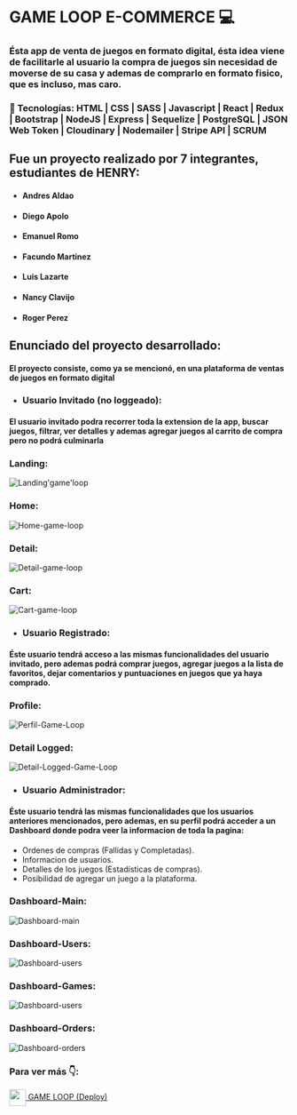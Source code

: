 # GAME LOOP E-COMMERCE 💻

### Ésta app de venta de juegos en formato digital, ésta idea viene de facilitarle al usuario la compra de juegos sin necesidad de moverse de su casa y ademas de comprarlo en formato fisico, que es incluso, mas caro.

### 🚀 Tecnologías: HTML | CSS | SASS | Javascript | React | Redux | Bootstrap | NodeJS | Express | Sequelize | PostgreSQL | JSON Web Token | Cloudinary | Nodemailer | Stripe API | SCRUM

## Fue un proyecto realizado por 7 integrantes, estudiantes de HENRY:

* #### Andres Aldao
* #### Diego Apolo
* #### Emanuel Romo
* #### Facundo Martinez
* #### Luis Lazarte
* #### Nancy Clavijo
* #### Roger Perez

## Enunciado del proyecto desarrollado:

#### El proyecto consiste, como ya se mencionó, en una plataforma de ventas de juegos en formato digital

* ### Usuario Invitado (no loggeado):

#### El usuario invitado podra recorrer toda la extension de la app, buscar juegos, filtrar, ver detalles y ademas agregar juegos al carrito de compra pero no podrá culminarla

### Landing: 
![Landing'game'loop](https://user-images.githubusercontent.com/104529671/200574834-0d9e3613-5bb9-421d-82ee-67edeb397fca.png)

### Home: 
![Home-game-loop](https://user-images.githubusercontent.com/104529671/200574911-d50cbec1-d65a-437d-9c7b-b329b3f9d403.png)

### Detail:
![Detail-game-loop](https://user-images.githubusercontent.com/104529671/200575079-93d19f28-2472-4974-8a67-2aa6fc9fd938.png)

### Cart: 
![Cart-game-loop](https://user-images.githubusercontent.com/104529671/200575311-a13f6c01-5e8b-4298-9795-49de2bc8be5b.png)

* ### Usuario Registrado:

#### Éste usuario tendrá acceso a las mismas funcionalidades del usuario invitado, pero ademas podrá comprar juegos, agregar juegos a la lista de favoritos, dejar comentarios y puntuaciones en juegos que ya haya comprado.

### Profile:
![Perfil-Game-Loop](https://user-images.githubusercontent.com/104529671/200576332-348917ae-4552-4c0b-8d65-585d97e197dd.png)

### Detail Logged: 
![Detail-Logged-Game-Loop](https://user-images.githubusercontent.com/104529671/200576671-be5e9e59-4358-4cfe-a4e3-baca294cbfb4.png)

* ### Usuario Administrador:

#### Éste usuario tendrá las mismas funcionalidades que los usuarios anteriores mencionados, pero ademas, en su perfil podrá acceder a un Dashboard donde podra veer la informacion de toda la pagina:
* Ordenes de compras (Fallidas y Completadas).
* Informacion de usuarios.
* Detalles de los juegos (Estadísticas de compras).
* Posibilidad de agregar un juego a la plataforma.

### Dashboard-Main:
![Dashboard-main](https://user-images.githubusercontent.com/104529671/200577832-224a6d95-65ec-4432-9532-e40901355132.png)
### Dashboard-Users:
![Dashboard-users](https://user-images.githubusercontent.com/104529671/200578231-7f3fe4a0-38d4-43a9-ad41-495b94ffd3b7.png)
### Dashboard-Games:
![Dashboard-users](https://user-images.githubusercontent.com/104529671/200578544-cd111a45-b8ac-44f0-9a7e-70bb0eb79eb9.png)
### Dashboard-Orders:
![Dashboard-orders](https://user-images.githubusercontent.com/104529671/200579726-df29a61a-7cb5-45a1-bbc6-a7deb2b8b924.png)


### Para ver más 👇:

<a href="https://gamer-commerce.vercel.app/" fontSize="34">
      <img align="center" src="https://user-images.githubusercontent.com/76783198/183678369-e773f0f2-6f7b-4921-acac-36155eae3322.svg" width="30" height="30"/>
      GAME LOOP (Deploy)
</a>
